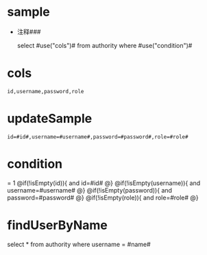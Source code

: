 sample
===
* 注释###

    select #use("cols")# from authority  where  #use("condition")#

cols
===
	id,username,password,role

updateSample
===

	id=#id#,username=#username#,password=#password#,role=#role#

condition
===
= 1
    @if(!isEmpty(id)){
     and id=#id#
    @}
    @if(!isEmpty(username)){
     and username=#username#
    @}
    @if(!isEmpty(password)){
     and password=#password#
    @}
    @if(!isEmpty(role)){
     and role=#role#
    @}

findUserByName
===
   select * from authority where username = #name#
